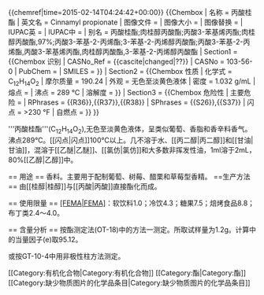 {{chemref|time=2015-02-14T04:24:42+00:00}}
{{Chembox
| 名称 = 丙酸桂酯
| 英文名 = Cinnamyl propionate
| 图像文件 = 
|  图像大小 = 
|  图像替换 = 
| IUPAC英 = 
| IUPAC中 =
| 别名 = 丙酸桂酯;肉桂醇丙酸酯;丙酸3-苯基烯丙酯;肉桂醇丙酸酯,97%;丙酸3-苯基-2-丙烯酯;3-苯基-2-丙烯醇丙酸酯;丙酸3-苯基-2-丙烯酯,丙酸3-苯基烯丙酯,肉桂醇丙酸酯,3-苯基-2-丙烯醇丙酸酯
| Section1 = {{Chembox 识别
| CASNo_Ref = {{cascite|changed|??}}
|   CASNo = 103-56-0
|   PubChem = 
|   SMILES =  }}
| Section2 = {{Chembox 性质
|   化学式 = C<sub>12</sub>H<sub>14</sub>O<sub>2</sub>
|   摩尔质量 = 190.24
|   外观 = 无色至淡黄色液体
|   密度 = 1.032 g/mL
|   熔点 = 
|   沸点 = 289 °C
|   溶解度 =  }}
| Section3 = {{Chembox 危险性
|   主要危险 = 
|   RPhrases = {{R36}},{{R37}},{{R38}}
|   SPhrases = {{S26}},{{S37}}
|   闪点 = >230 °F
|   自燃点 =  }}
}}

'''丙酸桂酯'''(C<sub>12</sub>H<sub>14</sub>O<sub>2</sub>),无色至淡黄色液体，呈类似葡萄、香脂和香辛料香气。沸点289℃。[[闪点|闪点]]100℃以上。几不溶于水、[[丙二醇|丙二醇]]和[[甘油|甘油]]，混溶于[[乙醚|乙醚]]、[[氯仿|氯仿]]和大多数非挥发性油，1ml溶于2mL，80%[[乙醇|乙醇]]中。

== 用途 ==
香料。主要用于配制葡萄、树莓、醋栗和草莓型香精。
==生产方法 ==
由[[桂醇|桂醇]]与[[丙酸|丙酸]]直接酯化而成。

== 使用限量 ==
[[FEMA|FEMA]](mg/kg)：软饮料1.0；冷饮4.3；糖果7.5；焙烤食品8.8；布丁类2.4～4.0。

== 含量分析 ==
按酯测定法(OT-18)中的方法一测定。所取试样量为1.2g。计算中的当量因子(e)取95.12。

或按GT-10-4中用非极性柱方法测定。

[[Category:有机化合物|Category:有机化合物]]
[[Category:酯|Category:酯]]
[[Category:缺少物质图片的化学品条目|Category:缺少物质图片的化学品条目]]
